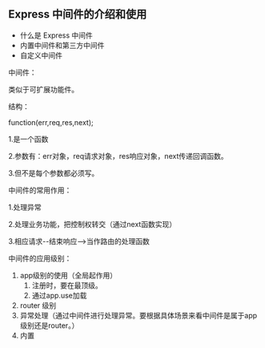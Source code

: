 ## Express 中间件的介绍和使用

- 什么是 Express 中间件
- 内置中间件和第三方中间件
- 自定义中间件

中间件：

类似于可扩展功能件。

结构：

function(err,req,res,next);

1.是一个函数

2.参数有：err对象，req请求对象，res响应对象，next传递回调函数。

3.但不是每个参数都必须写。

中间件的常用作用：

1.处理异常

2.处理业务功能，把控制权转交（通过next函数实现）

3.相应请求--结束响应-->当作路由的处理函数

中间件的应用级别：

1. app级别的使用（全局起作用）
    1. 注册时，要在最顶级。
    2. 通过app.use加载
2. router 级别
3. 异常处理（通过中间件进行处理异常。要根据具体场景来看中间件是属于app级别还是router。）
4. 内置